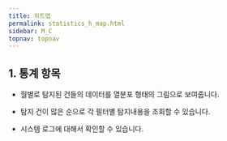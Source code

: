 ```yaml
---
title: 히트맵
permalink: statistics_h_map.html
sidebar: M_C
topnav: topnav
---
```


## 1. 통계 항목
- 월별로 탐지된  건들의 데이터를 열분포 형태의 그림으로 보여줍니다.

- 탐지 건이 많은 순으로 각 필터별 탐지내용을 조회할 수 있습니다.

- 시스템 로그에 대해서 확인할 수 있습니다.